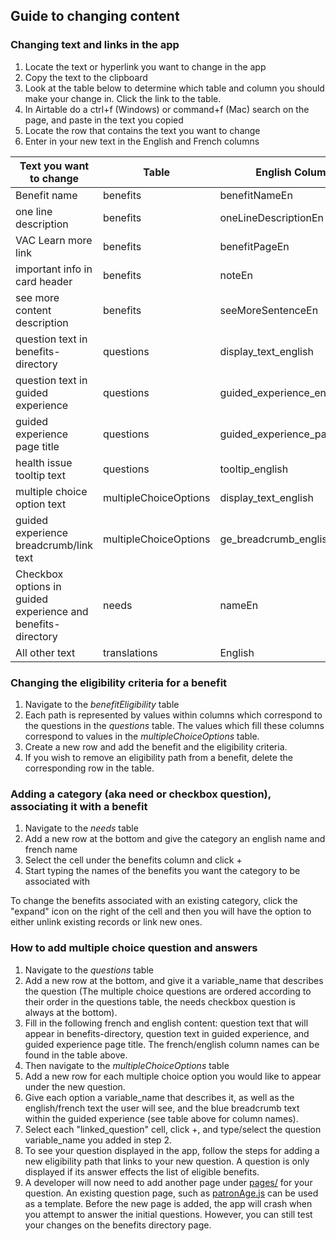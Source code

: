 ## Guide to changing content

### Changing text and links in the app

1. Locate the text or hyperlink you want to change in the app
2. Copy the text to the clipboard
3. Look at the table below to determine which table and column you should make your change in. Click the link to the table.
4. In Airtable do a ctrl+f (Windows) or command+f (Mac) search on the page, and paste in the text you copied
5. Locate the row that contains the text you want to change
6. Enter in your new text in the English and French columns

| Text you want to change                                      | Table                 | English Column Name                  | French Column Name                  |
| ------------------------------------------------------------ | --------------------- | ------------------------------------ | ----------------------------------- |
| Benefit name                                                 | benefits              | benefitNameEn                        | benefitNameFr                       |
| one line description                                         | benefits              | oneLineDescriptionEn                 | oneLineDescriptionFr                |
| VAC Learn more link                                          | benefits              | benefitPageEn                        | benefitPageFr                       |
| important info in card header                                | benefits              | noteEn                               | noteFr                              |
| see more content description                                 | benefits              | seeMoreSentenceEn                    | seeMoreSentenceFr                   |
| question text in benefits-directory                          | questions             | display_text_english                 | display_text_french                 |
| question text in guided experience                           | questions             | guided_experience_english            | guided_experience_french            |
| guided experience page title                                 | questions             | guided_experience_page_title_english | guided_experience_page_title_french |
| health issue tooltip text                                    | questions             | tooltip_english                      | tooltip_french                      |
| multiple choice option text                                  | multipleChoiceOptions | display_text_english                 | display_text_french                 |
| guided experience breadcrumb/link text                       | multipleChoiceOptions | ge_breadcrumb_english                | ge_breadcrumb_french                |
| Checkbox options in guided experience and benefits-directory | needs                 | nameEn                               | nameFr                              |
| All other text                                               | translations          | English                              | French                              |

### Changing the eligibility criteria for a benefit

1. Navigate to the _benefitEligibility_ table
2. Each path is represented by values within columns which correspond to the questions in the _questions_ table. The values which fill these columns correspond to values in the _multipleChoiceOptions_ table.
3. Create a new row and add the benefit and the eligibility criteria.
4. If you wish to remove an eligibility path from a benefit, delete the corresponding row in the table.

### Adding a category (aka need or checkbox question), associating it with a benefit

1. Navigate to the _needs_ table
2. Add a new row at the bottom and give the category an english name and french name
3. Select the cell under the benefits column and click +
4. Start typing the names of the benefits you want the category to be associated with

To change the benefits associated with an existing category, click the "expand" icon on the right of the cell and then you will have the option to either unlink existing records or link new ones.

### How to add multiple choice question and answers

1. Navigate to the _questions_ table
2. Add a new row at the bottom, and give it a variable_name that describes the question (The multiple choice questions are ordered according to their order in the questions table, the needs checkbox question is always at the bottom).
3. Fill in the following french and english content: question text that will appear in benefits-directory, question text in guided experience, and guided experience page title. The french/english column names can be found in the table above.
4. Then navigate to the _multipleChoiceOptions_ table
5. Add a new row for each multiple choice option you would like to appear under the new question.
6. Give each option a variable_name that describes it, as well as the english/french text the user will see, and the blue breadcrumb text within the guided experience (see table above for column names).
7. Select each "linked_question" cell, click +, and type/select the question variable_name you added in step 2.
8. To see your question displayed in the app, follow the steps for adding a new eligibility path that links to your new question. A question is only displayed if its answer effects the list of eligible benefits.
9. A developer will now need to add another page under [pages/](/pages/) for your question. An existing question page, such as [patronAge.js](/pages/patronAge.js) can be used as a template. Before the new page is added, the app will crash when you attempt to answer the initial questions. However, you can still test your changes on the benefits directory page.
